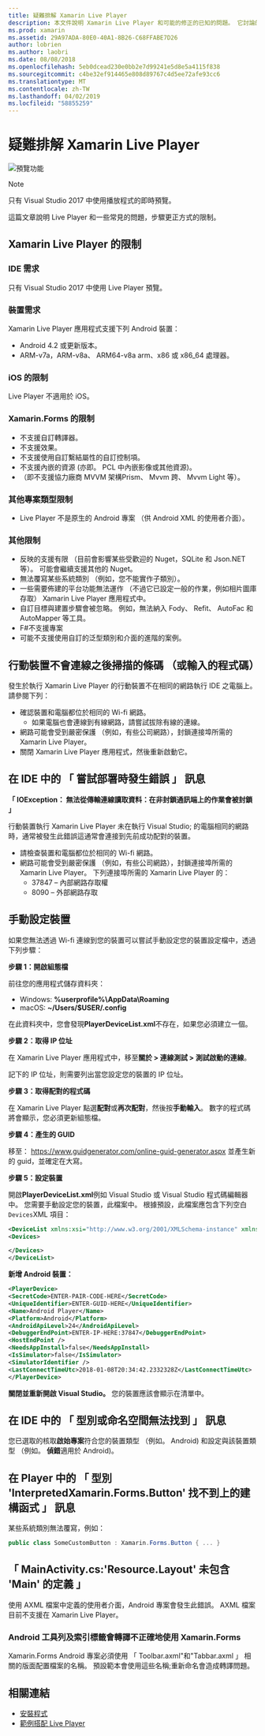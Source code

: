 ```yaml
---
title: 疑難排解 Xamarin Live Player
description: 本文件說明 Xamarin Live Player 和可能的修正的已知的問題。 它討論的連線問題、 設定問題，和更多功能。
ms.prod: xamarin
ms.assetid: 29A97ADA-80E0-40A1-8B26-C68FFABE7D26
author: lobrien
ms.author: laobri
ms.date: 08/08/2018
ms.openlocfilehash: 5eb0dcead230e0bb2e7d99241e5d8e5a4115f838
ms.sourcegitcommit: c4be32ef914465e808d89767c4d5ee72afe93cc6
ms.translationtype: MT
ms.contentlocale: zh-TW
ms.lasthandoff: 04/02/2019
ms.locfileid: "58855259"
---
```

# <a name="troubleshooting-xamarin-live-player"></a>疑難排解 Xamarin Live Player

![預覽功能](~/media/shared/preview.png)

> [!NOTE]
> 只有 Visual Studio 2017 中使用播放程式的即時預覽。

這篇文章說明 Live Player 和一些常見的問題，步驟更正方式的限制。

## <a name="limitations-of-xamarin-live-player"></a>Xamarin Live Player 的限制

### <a name="ide-requirements"></a>IDE 需求

只有 Visual Studio 2017 中使用 Live Player 預覽。

### <a name="device-requirements"></a>裝置需求

Xamarin Live Player 應用程式支援下列 Android 裝置：

- Android 4.2 或更新版本。
- ARM-v7a，ARM-v8a、 ARM64-v8a arm、x86 或 x86_64 處理器。

### <a name="ios-limitations"></a>iOS 的限制

Live Player 不適用於 iOS。

### <a name="xamarinforms-limitations"></a>Xamarin.Forms 的限制

- 不支援自訂轉譯器。
- 不支援效果。
- 不支援使用自訂繫結屬性的自訂控制項。
- 不支援內嵌的資源 (亦即。 PCL 中內嵌影像或其他資源)。
- （即不支援協力廠商 MVVM 架構Prism、 Mvvm 跨、 Mvvm Light 等）。

### <a name="other-project-type-limitations"></a>其他專案類型限制

- Live Player 不是原生的 Android 專案 （供 Android XML 的使用者介面）。

### <a name="miscellaneous-limitations"></a>其他限制

- 反映的支援有限 （目前會影響某些受歡迎的 Nuget，SQLite 和 Json.NET 等）。 可能會繼續支援其他的 Nuget。
- 無法覆寫某些系統類別 （例如，您不能實作子類別）。
- 一些需要佈建的平台功能無法運作 （不過它已設定一般的作業，例如相片圖庫存取） Xamarin Live Player 應用程式中。
- 自訂目標與建置步驟會被忽略。 例如，無法納入 Fody、 Refit、 AutoFac 和 AutoMapper 等工具。
- F#不支援專案
- 可能不支援使用自訂的泛型類別和介面的進階的案例。

## <a name="mobile-device-does-not-connect-after-scanning-barcode-or-entering-code"></a>行動裝置不會連線之後掃描的條碼 （或輸入的程式碼）

發生於執行 Xamarin Live Player 的行動裝置不在相同的網路執行 IDE 之電腦上。 請參閱下列：

- 確認裝置和電腦都位於相同的 Wi-fi 網路。
  - 如果電腦也會連線到有線網路，請嘗試拔除有線的連線。
- 網路可能會受到嚴密保護 （例如，有些公司網路），封鎖連接埠所需的 Xamarin Live Player。
- 關閉 Xamarin Live Player 應用程式，然後重新啟動它。

## <a name="error-while-trying-to-deploy-message-in-ide"></a>在 IDE 中的 「 嘗試部署時發生錯誤 」 訊息

**「 IOException： 無法從傳輸連線讀取資料：在非封鎖通訊端上的作業會被封鎖 」**

行動裝置執行 Xamarin Live Player 未在執行 Visual Studio; 的電腦相同的網路時，通常被發生此錯誤這通常會連接到先前成功配對的裝置。

* 請檢查裝置和電腦都位於相同的 Wi-fi 網路。
* 網路可能會受到嚴密保護 （例如，有些公司網路），封鎖連接埠所需的 Xamarin Live Player。 下列連接埠所需的 Xamarin Live Player 的：
  * 37847 – 內部網路存取權 
  * 8090 – 外部網路存取

## <a name="manually-configure-device"></a>手動設定裝置

如果您無法透過 Wi-fi 連線到您的裝置可以嘗試手動設定您的裝置設定檔中，透過下列步驟：

**步驟 1：開啟組態檔**

前往您的應用程式儲存資料夾：

* Windows: **%userprofile%\AppData\Roaming**
* macOS: **~/Users/$USER/.config**

在此資料夾中，您會發現**PlayerDeviceList.xml**不存在，如果您必須建立一個。

**步驟 2：取得 IP 位址**

在 Xamarin Live Player 應用程式中，移至**關於 > 連線測試 > 測試啟動的連線**。

記下的 IP 位址，則需要列出當您設定您的裝置的 IP 位址。

**步驟 3：取得配對的程式碼**

在 Xamarin Live Player 點選**配對**或**再次配對**，然後按**手動輸入**。 數字的程式碼將會顯示，您必須更新組態檔。

**步驟 4：產生的 GUID**

移至： https://www.guidgenerator.com/online-guid-generator.aspx 並產生新的 guid，並確定在大寫。

**步驟 5：設定裝置**

開啟**PlayerDeviceList.xml**例如 Visual Studio 或 Visual Studio 程式碼編輯器中。 您需要手動設定您的裝置，此檔案中。 根據預設，此檔案應包含下列空白`Devices`XML 項目：

```xml
<DeviceList xmlns:xsi="http://www.w3.org/2001/XMLSchema-instance" xmlns:xsd="http://www.w3.org/2001/XMLSchema">
<Devices>

</Devices>
</DeviceList>
```

**新增 Android 裝置：**

```xml
<PlayerDevice>
<SecretCode>ENTER-PAIR-CODE-HERE</SecretCode>
<UniqueIdentifier>ENTER-GUID-HERE</UniqueIdentifier>
<Name>Android Player</Name>
<Platform>Android</Platform>
<AndroidApiLevel>24</AndroidApiLevel>
<DebuggerEndPoint>ENTER-IP-HERE:37847</DebuggerEndPoint>
<HostEndPoint />
<NeedsAppInstall>false</NeedsAppInstall>
<IsSimulator>false</IsSimulator>
<SimulatorIdentifier />
<LastConnectTimeUtc>2018-01-08T20:34:42.2332328Z</LastConnectTimeUtc>
</PlayerDevice>
```

**關閉並重新開啟 Visual Studio。** 您的裝置應該會顯示在清單中。

## <a name="type-or-namespace-cannot-be-found-message-in-ide"></a>在 IDE 中的 「 型別或命名空間無法找到 」 訊息

您已選取的核取**啟始專案**符合您的裝置類型 （例如。 Android) 和設定與該裝置類型 （例如。 **偵錯**適用於 Android)。

## <a name="constructor-on-type-interpretedxamarinformsbutton-not-found-message-in-player"></a>在 Player 中的 「 型別 'InterpretedXamarin.Forms.Button' 找不到上的建構函式 」 訊息

某些系統類別無法覆寫，例如：

```csharp
public class SomeCustomButton : Xamarin.Forms.Button { ... }
```

## <a name="mainactivitycs-resourcelayout-does-not-contain-a-definition-for-main"></a>「 MainActivity.cs:'Resource.Layout' 未包含 'Main' 的定義 」

使用 AXML 檔案中定義的使用者介面，Android 專案會發生此錯誤。
AXML 檔案目前不支援在 Xamarin Live Player。

### <a name="android-toolbar-and-tabs-render-incorrectly-using-xamarinforms"></a>Android 工具列及索引標籤會轉譯不正確地使用 Xamarin.Forms

Xamarin.Forms Android 專案必須使用 「 Toolbar.axml"和"Tabbar.axml 」 相關的版面配置檔案的名稱。 預設範本會使用這些名稱;重新命名會造成轉譯問題。

## <a name="related-links"></a>相關連結

- [安裝程式](~/tools/live-player/install.md)
- [範例搭配 Live Player](https://developer.xamarin.com/samples/xamarin-live-player/all/)